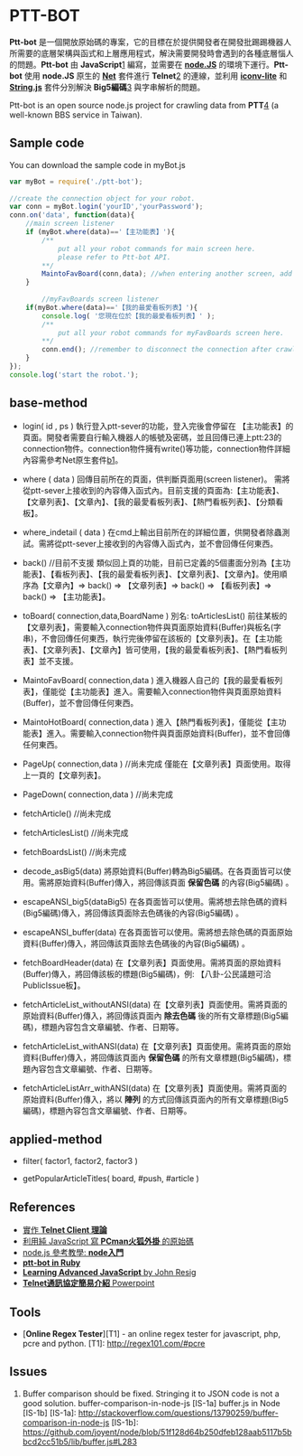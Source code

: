 PTT-BOT
=====================


**Ptt-bot** 是一個開放原始碼的專案，它的目標在於提供開發者在開發批踢踢機器人所需要的底層架構與函式和上層應用程式，解決需要開發時會遇到的各種底層惱人的問題。**Ptt-bot** 由 **JavaScript**[1] 編寫，並需要在 [**node.JS**][package1] 的環境下運行。**Ptt-bot** 使用 **node.JS** 原生的 [**Net**][package2] 套件進行 **Telnet**[2] 的連線，並利用 [**iconv-lite**][package3] 和 [**String.js**][package4] 套件分別解決 **Big5編碼**[3] 與字串解析的問題。

Ptt-bot is an open source node.js project for crawling data from **PTT**[4] (a well-known BBS service in Taiwan).

[1]: http://zh.wikipedia.org/wiki/JavaScript
[2]: http://courses.ywdeng.idv.tw/cust/2011/np/PPT/CH08-telnet.ppt
[3]: http://zh.wikipedia.org/zh-tw/%E5%A4%A7%E4%BA%94%E7%A2%BC
[4]: http://en.wikipedia.org/wiki/PTT_Bulletin_Board_System

[package1]: http://nodejs.org/
[package2]: http://nodejs.org/api/net.html
[package3]: https://github.com/ashtuchkin/iconv-lite
[package4]: https://github.com/jprichardson/string.js


Sample code
---------
You can download the sample code in myBot.js
```JavaScript
var myBot = require('./ptt-bot');
    
//create the connection object for your robot. 
var conn = myBot.login('yourID','yourPassword');
conn.on('data', function(data){	
	//main screen listener
	if (myBot.where(data)=='【主功能表】'){
		/**
			put all your robot commands for main screen here.
			please refer to Ptt-bot API.
		**/
		MaintoFavBoard(conn,data); //when entering another screen, add the relative screen listener.    
	}
	    
    	//myFavBoards screen listener
	if(myBot.where(data)=='【我的最愛看板列表】'){
		console.log( '您現在位於【我的最愛看板列表】' );
		/**
			put all your robot commands for myFavBoards screen here.
		**/
		conn.end(); //remember to disconnect the connection after crawling data.
	}
});
console.log('start the robot.');
```
base-method
----------
 * login( id , ps )
執行登入ptt-sever的功能，登入完後會停留在 【主功能表】的頁面。開發者需要自行輸入機器人的帳號及密碼，並且回傳已連上ptt:23的connection物件。connection物件擁有write()等功能，connection物件詳細內容需參考Net原生套件[b1]。  

 * where ( data )
回傳目前所在的頁面，供判斷頁面用(screen listener)。 需將從ptt-sever上接收到的內容傳入函式內。目前支援的頁面為:【主功能表】、【文章列表】、【文章內】、【我的最愛看板列表】、【熱門看板列表】、【分類看板】。

 * where_indetail ( data )
    在cmd上輸出目前所在的詳細位置，供開發者除蟲測試。需將從ptt-sever上接收到的內容傳入函式內，並不會回傳任何東西。

 * back() //目前不支援
    類似回上頁的功能，目前已定義的5個畫面分別為【主功能表】、【看板列表】、【我的最愛看板列表】、【文章列表】、【文章內】。使用順序為【文章內】=> back() => 【文章列表】=> back() => 【看板列表】=> back() => 【主功能表】。

 * toBoard( connection,data,BoardName )  別名: toArticlesList()
   前往某板的【文章列表】，需要輸入connection物件與頁面原始資料(Buffer)與板名(字串)，不會回傳任何東西，執行完後停留在該板的【文章列表】。在【主功能表】、【文章列表】、【文章內】皆可使用，【我的最愛看板列表】、【熱門看板列表】並不支援。

 * MaintoFavBoard( connection,data )
    進入機器人自己的【我的最愛看板列表】，僅能從【主功能表】進入。需要輸入connection物件與頁面原始資料(Buffer)，並不會回傳任何東西。

 * MaintoHotBoard( connection,data )
    進入【熱門看板列表】，僅能從【主功能表】進入。需要輸入connection物件與頁面原始資料(Buffer)，並不會回傳任何東西。

 * PageUp( connection,data ) //尚未完成
    僅能在【文章列表】頁面使用。取得上一頁的【文章列表】。

 * PageDown( connection,data ) //尚未完成
 
 * fetchArticle() //尚未完成

 * fetchArticlesList() //尚未完成


 * fetchBoardsList() //尚未完成

 * decode_asBig5(data) 
    將原始資料(Buffer)轉為Big5編碼。在各頁面皆可以使用。需將原始資料(Buffer)傳入，將回傳該頁面 **保留色碼** 的內容(Big5編碼) 。    

 * escapeANSI_big5(dataBig5) 
    在各頁面皆可以使用。需將想去除色碼的資料(Big5編碼)傳入，將回傳該頁面除去色碼後的內容(Big5編碼) 。

 * escapeANSI_buffer(data) 
    在各頁面皆可以使用。需將想去除色碼的頁面原始資料(Buffer)傳入，將回傳該頁面除去色碼後的內容(Big5編碼) 。

 * fetchBoardHeader(data)
    在【文章列表】頁面使用。需將頁面的原始資料(Buffer)傳入，將回傳該板的標題(Big5編碼)，例: 【八卦-公民議題可洽PublicIssue板】。

 * fetchArticleList_withoutANSI(data)
    在【文章列表】頁面使用。需將頁面的原始資料(Buffer)傳入，將回傳該頁面內 **除去色碼** 後的所有文章標題(Big5編碼)，標題內容包含文章編號、作者、日期等。

 * fetchArticleList_withANSI(data)
    在【文章列表】頁面使用。需將頁面的原始資料(Buffer)傳入，將回傳該頁面內 **保留色碼** 的所有文章標題(Big5編碼)，標題內容包含文章編號、作者、日期等。

 * fetchArticleListArr_withANSI(data)
     在【文章列表】頁面使用。需將頁面的原始資料(Buffer)傳入，將以 **陣列** 的方式回傳該頁面內的所有文章標題(Big5編碼)，標題內容包含文章編號、作者、日期等。



[b1]: http://nodejs.org/api/net.html


applied-method
----------
 * filter( factor1, factor2, factor3 )

 * getPopularArticleTitles( board, #push, #article )
  


References
---------

* [實作 **Telnet Client 理論**][R1]
* [利用純 JavaScript 寫 **PCman火狐外掛** 的原始碼][R2]
* [node.js 參考教學: **node入門**][R3]
* [**ptt-bot in Ruby**][R4]
* [**Learning Advanced JavaScript** by John Resig][R5]
* [**Telnet通訊協定簡易介紹** Powerpoint][R6]

[R1]: http://dspace.lib.fcu.edu.tw/handle/2377/4110 
[R2]: https://code.google.com/p/pcmanfx/
[R3]: http://www.nodebeginner.org/index-zh-tw.html
[R4]: https://github.com/chenchenbox/backup-dog-ptt
[R5]: http://ejohn.org/apps/learn/#1 
[R6]: http://courses.ywdeng.idv.tw/cust/2011/np/PPT/CH08-telnet.pptx

Tools
---------
* [**Online Regex Tester**][T1] - an online regex tester for javascript, php, pcre and python.
[T1]: http://regex101.com/#pcre

Issues
---------
1. Buffer comparison should be fixed. Stringing it to JSON code is not a good solution.
buffer-comparison-in-node-js  [IS-1a]
buffer.js in Node [IS-1b]
[IS-1a]: http://stackoverflow.com/questions/13790259/buffer-comparison-in-node-js 
[IS-1b]: https://github.com/joyent/node/blob/51f128d64b250dfeb128aab5117b5bbcd2cc51b5/lib/buffer.js#L283
